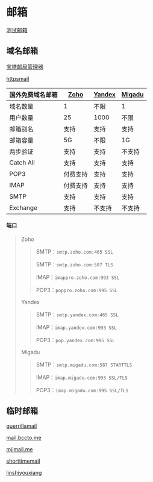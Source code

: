 # 邮箱

[测试邮箱](https://www.mail-tester.com/)

## 域名邮箱

[宝塔邮局管理器](https://www.bt.cn/bbs/thread-32749-1-1.html)

[httpsmail](https://www.httpsmail.com/hosting/)

| 国外免费域名邮箱 | [Zoho](https://mail.zoho.com/biz/mailsignup.do?plan=free) | [Yandex](https://hky.moe/archives/21/) | [Migadu](https://www.migadu.com/en/index.html?src=steley) |
|-----------|------|--------|--------|
| 域名数量      | 1    | 不限     | 1     |
| 用户数量      | 25   | 1000   | 不限    |
| 邮箱别名      | 支持   | 支持     | 支持    |
| 邮箱容量      | 5G   | 不限     | 1G    |
| 两步验证      | 支持   | 支持     | 不支持   |
| Catch All | 支持   | 支持     | 支持   |
| POP3      | 付费支持   | 支持     | 支持   |
| IMAP      | 付费支持   | 支持     | 支持   |
| SMTP      | 支持   | 支持     | 支持   |
| Exchange  | 支持   | 不支持    | 不支持    |

#### 端口
> Zoho
>> SMTP：`smtp.zoho.com:465 SSL`
>>
>> SMTP：`smtp.zoho.com:587 TLS`
>>
>> IMAP：`imappro.zoho.com:993 SSL`
>>
>> POP3：`poppro.zoho.com:995 SSL`
>
> Yandex
>> SMTP：`smtp.yandex.com:465 SSL`
>>
>> IMAP：`imap.yandex.com:993 SSL`
>>
>> POP3：`pop.yandex.com:995 SSL`
>
> Migadu
>> SMTP：`smtp.migadu.com:587 STARTTLS`
>>
>> IMAP：`imap.migadu.com:993 SSL/TLS`
>>
>> POP3：`imap.migadu.com:995 SSL/TLS`
>

## 临时邮箱

[guerrillamail](https://www.guerrillamail.com/zh)

[mail.bccto.me](http://mail.bccto.me/)

[mjjmail.me](https://mjjmail.me/)

[shorttimemail](https://shorttimemail.com/zh-Hans)

[linshiyouxiang](https://www.linshiyouxiang.net/)